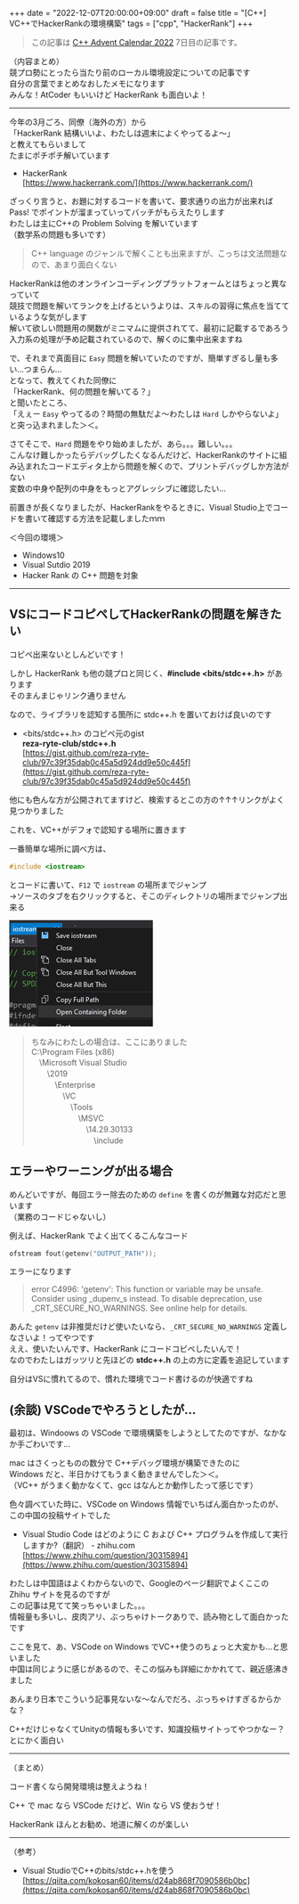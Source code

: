 +++
date = "2022-12-07T20:00:00+09:00"
draft = false
title = "[C++] VC++でHackerRankの環境構築"
tags = ["cpp", "HackerRank"]
+++

> この記事は [C++ Advent Calendar 2022](https://qiita.com/advent-calendar/2022/cxx) 7日目の記事です。

（内容まとめ）  
競プロ勢にとったら当たり前のローカル環境設定についての記事です  
自分の言葉でまとめなおしたメモになります  
みんな！AtCoder もいいけど HackerRank も面白いよ！

---

今年の3月ごろ、同僚（海外の方）から  
「HackerRank 結構いいよ、わたしは週末によくやってるよ～」  
と教えてもらいまして  
たまにポチポチ解いています

- HackerRank  
[https://www.hackerrank.com/](https://www.hackerrank.com/)

ざっくり言うと、お題に対するコードを書いて、要求通りの出力が出来れば Pass! でポイントが溜まっていってバッチがもらえたりします  
わたしは主にC++の Problem Solving を解いています  
（数学系の問題も多いです）

> C++ language のジャンルで解くことも出来ますが、こっちは文法問題なので、あまり面白くない

HackerRankは他のオンラインコーディングプラットフォームとはちょっと異なっていて  
競技で問題を解いてランクを上げるというよりは、スキルの習得に焦点を当てているような気がします  
解いて欲しい問題用の関数がミニマムに提供されてて、最初に記載するであろう入力系の処理が予め記載されているので、解くのに集中出来ますね

で、それまで真面目に `Easy` 問題を解いていたのですが、簡単すぎるし量も多い…つまらん…  
となって、教えてくれた同僚に  
「HackerRank、何の問題を解いてる？」  
と聞いたところ、  
「えぇー `Easy` やってるの？時間の無駄だよ～わたしは `Hard` しかやらないよ」  
と突っ込まれました＞＜。

さてそこで、`Hard` 問題をやり始めましたが、あら。。。難しい。。。  
こんなけ難しかったらデバッグしたくなるんだけど、HackerRankのサイトに組み込まれたコードエディタ上から問題を解くので、プリントデバッグしか方法がない  
変数の中身や配列の中身をもっとアグレッシブに確認したい…

前置きが長くなりましたが、HackerRankをやるときに、Visual Studio上でコードを書いて確認する方法を記載しましたｍｍ

＜今回の環境＞

- Windows10
- Visual Sutdio 2019
- Hacker Rank の C++ 問題を対象

---

## VSにコードコピペしてHackerRankの問題を解きたい

コピペ出来ないとしんどいです！

しかし HackerRank も他の競プロと同じく、**#include <bits/stdc++.h>** があります  
そのまんまじゃリンク通りません

なので、ライブラリを認知する箇所に stdc++.h を置いておけば良いのです

- <bits/stdc++.h> のコピペ元のgist  
**reza-ryte-club/stdc++.h**  
[https://gist.github.com/reza-ryte-club/97c39f35dab0c45a5d924dd9e50c445f](https://gist.github.com/reza-ryte-club/97c39f35dab0c45a5d924dd9e50c445f)

他にも色んな方が公開されてますけど、検索するとこの方の↑↑↑リンクがよく見つかりました

これを、VC++がデフォで認知する場所に置きます

一番簡単な場所に調べ方は、

```cpp
#include <iostream>
```

とコードに書いて、`F12` で `iostream` の場所までジャンプ  
→ソースのタブを右クリックすると、そこのディレクトリの場所までジャンプ出来る

![](/pic/How-to-develop-HackerRank-for-VSCode_00.png)

> ちなみにわたしの場合は、ここにありました  
C:\Program Files (x86)  
　\Microsoft Visual Studio  
　　\2019  
　　　\Enterprise  
　　　　\VC  
　　　　　\Tools  
　　　　　　\MSVC  
　　　　　　　\14.29.30133  
　　　　　　　　\include

## エラーやワーニングが出る場合

めんどいですが、毎回エラー除去のための `define` を書くのが無難な対応だと思います  
（業務のコードじゃないし）

例えば、HackerRank でよく出てくるこんなコード

```cpp
ofstream fout(getenv("OUTPUT_PATH"));
```

エラーになります

> error C4996: 'getenv': This function or variable may be unsafe. Consider using _dupenv_s instead. To disable deprecation, use _CRT_SECURE_NO_WARNINGS. See online help for details.

あんた `getenv` は非推奨だけど使いたいなら、`_CRT_SECURE_NO_WARNINGS` 定義しなさいよ！ってやつです  
ええ、使いたいんです、HackerRank にコードコピペしたいんで！  
なのでわたしはガッツリと先ほどの **stdc++.h** の上の方に定義を追記しています

自分はVSに慣れてるので、慣れた環境でコード書けるのが快適ですね


## (余談) VSCodeでやろうとしたが…

最初は、Windoows の VSCode で環境構築をしようとしてたのですが、なかなか手ごわいです…

mac はさくっとものの数分で C++デバッグ環境が構築できたのに  
Windows だと、半日かけてもうまく動きませんでした＞＜。  
（VC++ がうまく動かなくて、gcc はなんとか動作したって感じです）

色々調べていた時に、VSCode on Windows 情報でいちばん面白かったのが、この中国の投稿サイトでした

- Visual Studio Code はどのように C および C++ プログラムを作成して実行しますか?（翻訳） - zhihu.com  
[https://www.zhihu.com/question/30315894](https://www.zhihu.com/question/30315894)

わたしは中国語はよくわからないので、Googleのページ翻訳でよくここの Zhihu サイトを見るのですが  
この記事は見てて笑っちゃいました。。。  
情報量も多いし、皮肉アリ、ぶっちゃけトークありで、読み物として面白かったです

ここを見て、あ、VSCode on Windows でVC++使うのちょっと大変かも…と思いました  
中国は同じように感じがあるので、そこの悩みも詳細にかかれてて、親近感沸きました

あんまり日本でこういう記事見ないな～なんでだろ、ぶっちゃけすぎるからかな？

C++だけじゃなくてUnityの情報も多いです、知識投稿サイトってやつかなー？とにかく面白い

---

（まとめ）

コード書くなら開発環境は整えようね！

C++ で mac なら VSCode だけど、Win なら VS 使おうぜ！

HackerRank ほんとお勧め、地道に解くのが楽しい

---

（参考）

- Visual StudioでC++のbits/stdc++.hを使う  
[https://qiita.com/kokosan60/items/d24ab868f7090586b0bc](https://qiita.com/kokosan60/items/d24ab868f7090586b0bc)
